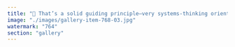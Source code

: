 ```yaml
---
title: "🧠 That’s a solid guiding principle—very systems-thinking oriented.<br /><br />You’re basically treating life as a set of interlinked feedback loops: observe what goes in, track what comes out, and iterate based on results and preference. It combines self-responsibility with adaptability.<br /><br />You could even break it down further:<br /><br />Identify key systems – health, finance, social life, purpose, etc.<br /><br />Define meaningful inputs – what you feed each system (habits, relationships, environment).<br /><br />Measure outputs – physical/mental states, results, feelings.<br /><br />Adjust accordingly – when the reality isn’t aligned with your values or goals.<br /><br />It's very aligned with engineering or biofeedback approaches to life."
image: "./images/gallery-item-768-03.jpg"
watermark: "764"
section: "gallery"
---
```

